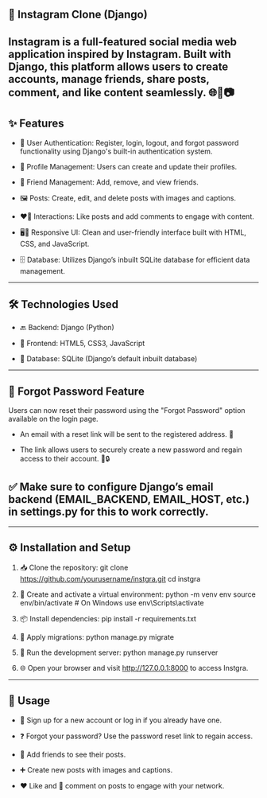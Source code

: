 ## 📸 Instagram Clone (Django)

Instagram is a full-featured social media web application inspired by Instagram. Built with Django, this platform allows users to create accounts, manage friends, share posts, comment, and like content seamlessly. 🌐💬📷
---

## ✨ Features

- 🔐 User Authentication: Register, login, logout, and forgot password functionality using Django's built-in authentication system.

- 👤 Profile Management: Users can create and update their profiles.

- 🤝 Friend Management: Add, remove, and view friends.

- 🖼️ Posts: Create, edit, and delete posts with images and captions.

- ❤️💬 Interactions: Like posts and add comments to engage with content.

- 🖥️📱 Responsive UI: Clean and user-friendly interface built with HTML, CSS, and JavaScript.

- 🗄️ Database: Utilizes Django’s inbuilt SQLite database for efficient data management.

---

## 🛠️ Technologies Used

- 🔙 Backend: Django (Python)

- 🎨 Frontend: HTML5, CSS3, JavaScript

- 🧩 Database: SQLite (Django’s default inbuilt database)

---

## 🔐 Forgot Password Feature

Users can now reset their password using the "Forgot Password" option available on the login page.

- An email with a reset link will be sent to the registered address. 📧

- The link allows users to securely create a new password and regain access to their account. 🔁🔒

## ✅ Make sure to configure Django’s email backend (EMAIL_BACKEND, EMAIL_HOST, etc.) in settings.py for this to work correctly.

---

## ⚙️ Installation and Setup

1. 📥 Clone the repository:
git clone https://github.com/yourusername/instgra.git
cd instgra

2. 🐍 Create and activate a virtual environment:
python -m venv env
source env/bin/activate  # On Windows use env\Scripts\activate

3. 📦 Install dependencies:
pip install -r requirements.txt

4. 🔄 Apply migrations:
python manage.py migrate

5. 🚀 Run the development server:
python manage.py runserver

6. 🌐 Open your browser and visit http://127.0.0.1:8000 to access Instgra.

---

## 📲 Usage

- 📝 Sign up for a new account or log in if you already have one.

- ❓ Forgot your password? Use the password reset link to regain access.

- 👥 Add friends to see their posts.

- ➕ Create new posts with images and captions.

- ❤️ Like and 💬 comment on posts to engage with your network.

